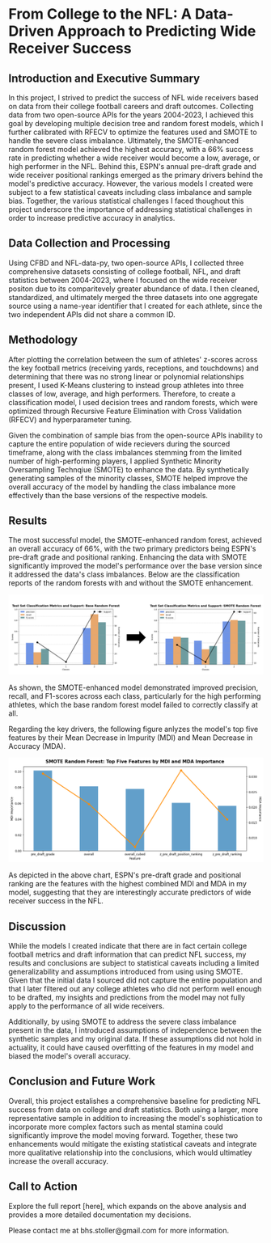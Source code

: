 # From College to the NFL: A Data-Driven Approach to Predicting Wide Receiver Success

## Introduction and Executive Summary
In this project, I strived to predict the success of NFL wide receivers based on data from their college football careers and draft outcomes. Collecting data from two open-source APIs for the years 2004-2023, I achieved this goal by developing multiple decision tree and random forest models, which I further calibrated with RFECV to optimize the features used and SMOTE to handle the severe class imbalance. Ultimately, the SMOTE-enhanced random forest model achieved the highest accuracy, with a 66% success rate in predicting whether a wide receiver would become a low, average, or high performer in the NFL. Behind this, ESPN's annual pre-draft grade and wide receiver positional rankings emerged as the primary drivers behind the model's predictive accuracy. However, the various models I created were subject to a few statistical caveats including class imbalance and sample bias. Together, the various statistical challenges I faced thoughout this project underscore the importance of addressing statistical challenges in order to increase predictive accuracy in analytics.

## Data Collection and Processing
Using CFBD and NFL-data-py, two open-source APIs, I collected three comprehensive datasets consisting of college football, NFL, and draft statistics between 2004-2023, where I focused on the wide receiver positon due to its comparitevely greater abundance of data. I then cleaned, standardized, and ultimately merged the three datasets into one aggregate source using a name-year identifier that I created for each athlete, since the two independent APIs did not share a common ID.

## Methodology
After plotting the correlation between the sum of athletes' z-scores across the key football metrics (receiving yards, receptions, and touchdowns) and determining that there was no strong linear or polynomial relationships present, I used K-Means clustering to instead group athletes into three classes of low, average, and high performers. Therefore, to create a classification model, I used decision trees and random forests, which were optimized through Recursive Feature Elimination with Cross Validation (RFECV) and hyperparameter tuning. 
</p>
Given the combination of sample bias from the open-source APIs inability to capture the entire population of wide recievers during the sourced timeframe, along with the class imbalances stemming from the limited number of high-performing players, I applied Synthetic Minority Oversampling Technqiue (SMOTE) to enhance the data. By synthetically generating samples of the minority classes, SMOTE helped improve the overall accuracy of the model by handling the class imbalance more effectively than the base versions of the respective models.

## Results
The most successful model, the SMOTE-enhanced random forest, achieved an overall accuracy of 66%, with the two primary predictors being ESPN's pre-draft grade and positional ranking. Enhancing the data with SMOTE significantly improved the model's performance over the base version since it addressed the data's class imbalances. Below are the classification reports of the random forests with and without the SMOTE enhancement.
</p>
<p align="center">
  <img src="Figures/figure_24.png" title="Random Forest Classification Report Comparison">
</p>
As shown, the SMOTE-enhanced model demonstrated improved precision, recall, and F1-scores across each class, particularly for the high performing athletes, which the base random forest model failed to correctly classify at all. 
</p>
Regarding the key drivers, the following figure anlyzes the model's top five features by their Mean Decrease in Impurity (MDI) and Mean Decrease in Accuracy (MDA).
</p>
<p align="center">
  <img src="Figures/figure_23.png" title="SMOTE Random Forest: Top Five Features by MDI and MDA Importance">
</p>
As depicted in the above chart, ESPN's pre-draft grade and positional ranking are the features with the highest combined MDI and MDA in my model, suggesting that they are interestingly accurate predictors of wide receiver success in the NFL.

## Discussion
While the models I created indicate that there are in fact certain college football metrics and draft information that can predict NFL success, my results and conclusions are subject to statistical caveats including a limited generalizability and assumptions introduced from using using SMOTE. Given that the initial data I sourced did not capture the entire population and that I later filtered out any college athletes who did not perform well enough to be drafted, my insights and predictions from the model may not fully apply to the performance of all wide receivers.
</p>
Additionally, by using SMOTE to address the severe class imbalance present in the data, I introduced assumptions of independence between the synthetic samples and my original data. If these assumptions did not hold in actuality, it could have caused overfitting of the features in my model and biased the model's overall accuracy.

## Conclusion and Future Work
Overall, this project estalishes a comprehensive baseline for predicting NFL success from data on college and draft statistics. Both using a larger, more representative sample in addition to increasing the model's sophistication to incorporate more complex factors such as mental stamina could significantly improve the model moving forward. Together, these two enhancements would mitigate the existing statistical caveats and integrate more qualitative relationship into the conclusions, which would ultimatley increase the overall accuracy.

## Call to Action
Explore the full report [here], which expands on the above analysis and provides a more detailed documentation my decisions.
</p>
Please contact me at bhs.stoller@gmail.com for more information.
